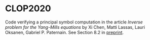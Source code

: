 # CLOP2020

Code verifying a principal symbol computation in the article *Inverse problem for the Yang-Mills equations* by Xi Chen, Matti Lassas, Lauri Oksanen, Gabriel P. Paternain. See Section 8.2 in [preprint](https://arxiv.org/abs/2005.12578). 
